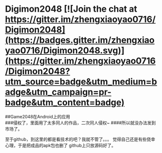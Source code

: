 ﻿# Digimon2048 [![Join the chat at https://gitter.im/zhengxiaoyao0716/Digimon2048](https://badges.gitter.im/zhengxiaoyao0716/Digimon2048.svg)](https://gitter.im/zhengxiaoyao0716/Digimon2048?utm_source=badge&utm_medium=badge&utm_campaign=pr-badge&utm_content=badge)
##Game2048在Android上的应用<br>
###侵权了，里面用了太多同人的作品，二次同人侵权~
####所以就没办法发到市场了。

至于github，到这里的都是看技术的吧？我就不管了。。。
觉得自己还是有些侥幸心理，于是把成品的apk包也删了
github上只放源码好了。
